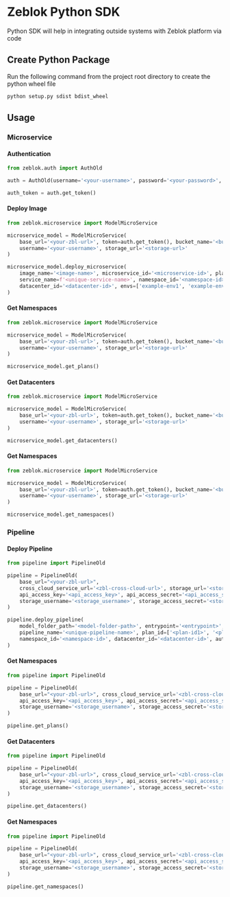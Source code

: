 # Zeblok Python SDK

Python SDK will help in integrating outside systems with Zeblok platform via code

## Create Python Package

Run the following command from the project root directory to create the python wheel file

```python
python setup.py sdist bdist_wheel
```

## Usage

### Microservice

#### Authentication

```python
from zeblok.auth import AuthOld

auth = AuthOld(username='<your-username>', password='<your-password>', base_url='<your-zbl-url>')

auth_token = auth.get_token()
```

#### Deploy Image

```python
from zeblok.microservice import ModelMicroService

microservice_model = ModelMicroService(
    base_url='<your-zbl-url>', token=auth.get_token(), bucket_name='<bucket-name>',
    username='<your-username>', storage_url='<storage-url>'
)

microservice_model.deploy_microservice(
    image_name='<image-name>', microservice_id='<microservice-id>', plan_id="<plan-id>",
    service_name=f'<unique-service-name>', namespace_id='<namespace-id>',
    datacenter_id='<datacenter-id>', envs=['example-env1', 'example-env2', 'example-env3']
)
```

#### Get Namespaces

```python
from zeblok.microservice import ModelMicroService

microservice_model = ModelMicroService(
    base_url='<your-zbl-url>', token=auth.get_token(), bucket_name='<bucket-name>',
    username='<your-username>', storage_url='<storage-url>'
)

microservice_model.get_plans()
```

#### Get Datacenters

```python
from zeblok.microservice import ModelMicroService

microservice_model = ModelMicroService(
    base_url='<your-zbl-url>', token=auth.get_token(), bucket_name='<bucket-name>',
    username='<your-username>', storage_url='<storage-url>'
)

microservice_model.get_datacenters()
```

#### Get Namespaces

```python
from zeblok.microservice import ModelMicroService

microservice_model = ModelMicroService(
    base_url='<your-zbl-url>', token=auth.get_token(), bucket_name='<bucket-name>',
    username='<your-username>', storage_url='<storage-url>'
)

microservice_model.get_namespaces()
```

### Pipeline

#### Deploy Pipeline

```python
from pipeline import PipelineOld

pipeline = PipelineOld(
    base_url="<your-zbl-url>",
    cross_cloud_service_url='<zbl-cross-cloud-url>', storage_url='<storage-url>',
    api_access_key='<api_access_key>', api_access_secret='<api_access_secret>',
    storage_username='<storage_username>', storage_access_secret='<storage_access_secret>'
)

pipeline.deploy_pipeline(
    model_folder_path='<model-folder-path>', entrypoint='<entrypoint>', bucket_name='<bucket-name>',
    pipeline_name='<unique-pipeline-name>', plan_id=['<plan-id1>', '<plan-id2'],
    namespace_id='<namespace-id>', datacenter_id='<datacenter-id>', autodeploy=True
)
```

#### Get Namespaces

```python
from pipeline import PipelineOld

pipeline = PipelineOld(
    base_url="<your-zbl-url>", cross_cloud_service_url='<zbl-cross-cloud-url>', storage_url='<storage-url>',
    api_access_key='<api_access_key>', api_access_secret='<api_access_secret>',
    storage_username='<storage_username>', storage_access_secret='<storage_access_secret>'
)

pipeline.get_plans()
```

#### Get Datacenters

```python
from pipeline import PipelineOld

pipeline = PipelineOld(
    base_url="<your-zbl-url>", cross_cloud_service_url='<zbl-cross-cloud-url>', storage_url='<storage-url>',
    api_access_key='<api_access_key>', api_access_secret='<api_access_secret>',
    storage_username='<storage_username>', storage_access_secret='<storage_access_secret>'
)

pipeline.get_datacenters()
```

#### Get Namespaces

```python
from pipeline import PipelineOld

pipeline = PipelineOld(
    base_url="<your-zbl-url>", cross_cloud_service_url='<zbl-cross-cloud-url>', storage_url='<storage-url>',
    api_access_key='<api_access_key>', api_access_secret='<api_access_secret>',
    storage_username='<storage_username>', storage_access_secret='<storage_access_secret>'
)

pipeline.get_namespaces()
```


